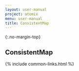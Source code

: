 ```yaml
---
layout: user-manual
project: atomix
menu: user-manual
title: ConsistentMap
---
```


{:.no-margin-top}
## ConsistentMap

{% include common-links.html %}
